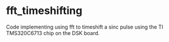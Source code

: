# fft_timeshifting
Code implementing using fft to timeshift a sinc pulse using the TI TMS320C6713 chip on the DSK board.
